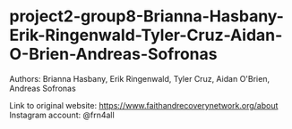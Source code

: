 # project2-group8-Brianna-Hasbany-Erik-Ringenwald-Tyler-Cruz-Aidan-O-Brien-Andreas-Sofronas

Authors: Brianna Hasbany, Erik Ringenwald, Tyler Cruz, Aidan O'Brien, Andreas Sofronas 

Link to original website: https://www.faithandrecoverynetwork.org/about
Instagram account: @frn4all

